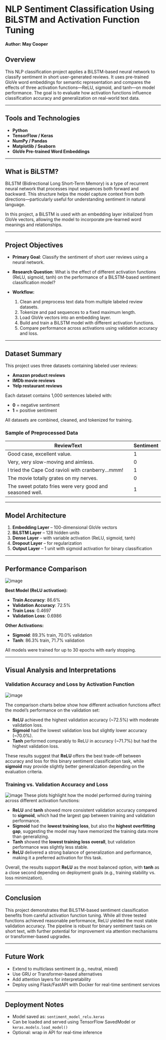 # NLP Sentiment Classification Using BiLSTM and Activation Function Tuning

**Author: May Cooper**

## Overview

This NLP classification project applies a BiLSTM-based neural network to classify sentiment in short user-generated reviews. It uses pre-trained GloVe word embeddings for semantic representation and compares the effects of three activation functions—ReLU, sigmoid, and tanh—on model performance. The goal is to evaluate how activation functions influence classification accuracy and generalization on real-world text data.

---

## Tools and Technologies

* **Python**
* **TensorFlow / Keras**
* **NumPy / Pandas**
* **Matplotlib / Seaborn**
* **GloVe Pre-trained Word Embeddings**

---

## What is BiLSTM?

BiLSTM (Bidirectional Long Short-Term Memory) is a type of recurrent neural network that processes input sequences both forward and backward. This structure helps the model capture context from both directions—particularly useful for understanding sentiment in natural language.

In this project, a BiLSTM is used with an embedding layer initialized from GloVe vectors, allowing the model to incorporate pre-learned word meanings and relationships.

---

## Project Objectives

* **Primary Goal**: Classify the sentiment of short user reviews using a neural network.
* **Research Question**: What is the effect of different activation functions (ReLU, sigmoid, tanh) on the performance of a BiLSTM-based sentiment classification model?
* **Workflow:**

  1. Clean and preprocess text data from multiple labeled review datasets.
  2. Tokenize and pad sequences to a fixed maximum length.
  3. Load GloVe vectors into an embedding layer.
  4. Build and train a BiLSTM model with different activation functions.
  5. Compare performance across activations using validation accuracy and loss.

---

## Dataset Summary

This project uses three datasets containing labeled user reviews:

* **Amazon product reviews**
* **IMDb movie reviews**
* **Yelp restaurant reviews**

Each dataset contains 1,000 sentences labeled with:

* **0** = negative sentiment
* **1** = positive sentiment

All datasets are combined, cleaned, and tokenized for training.

### Sample of Preprocessed Data

| ReviewText                                               | Sentiment |
| -------------------------------------------------------- | --------- |
| Good case, excellent value.                              | 1         |
| Very, very slow-moving and aimless.                      | 0         |
| I tried the Cape Cod ravioli with cranberry...mmm!       | 1         |
| The movie totally grates on my nerves.                   | 0         |
| The sweet potato fries were very good and seasoned well. | 1         |

---

## Model Architecture

1. **Embedding Layer** – 100-dimensional GloVe vectors
2. **BiLSTM Layer** – 128 hidden units
3. **Dense Layer** – with variable activation (ReLU, sigmoid, tanh)
4. **Dropout Layer** – for regularization
5. **Output Layer** – 1 unit with sigmoid activation for binary classification

---

## Performance Comparison

![image](https://github.com/user-attachments/assets/80408962-c622-4fd7-89a0-36d3a40c499e)

**Best Model (ReLU activation):**

* **Train Accuracy**: 86.6%
* **Validation Accuracy**: 72.5%
* **Train Loss**: 0.4697
* **Validation Loss**: 0.6986

**Other Activations:**

* **Sigmoid**: 89.3% train, 70.0% validation
* **Tanh**: 86.3% train, 71.7% validation

All models were trained for up to 30 epochs with early stopping.

---

## Visual Analysis and Interpretations

### Validation Accuracy and Loss by Activation Function
![image](https://github.com/user-attachments/assets/06de689c-2a93-4b67-bb6f-676d3ecb1461)

The comparison charts below show how different activation functions affect the model’s performance on the validation set:

- **ReLU** achieved the highest validation accuracy (~72.5%) with moderate validation loss.
- **Sigmoid** had the lowest validation loss but slightly lower accuracy (~70.0%).
- **Tanh** performed comparably to ReLU in accuracy (~71.7%) but had the highest validation loss.

These results suggest that **ReLU** offers the best trade-off between accuracy and loss for this binary sentiment classification task, while **sigmoid** may provide slightly better generalization depending on the evaluation criteria.

### Training vs. Validation Accuracy and Loss
![image](https://github.com/user-attachments/assets/16e9b037-2a8c-453c-bae9-3d5c01bc3f04)
These plots highlight how the model performed during training across different activation functions:

- **ReLU** and **tanh** showed more consistent validation accuracy compared to **sigmoid**, which had the largest gap between training and validation performance.
- **Sigmoid** had the **lowest training loss**, but also the **highest overfitting gap**, suggesting the model may have memorized the training data more than generalizing.
- **Tanh** showed the **lowest training loss overall**, but validation performance was slightly less stable.
- **ReLU** delivered a strong balance of generalization and performance, making it a preferred activation for this task.

Overall, the results support **ReLU** as the most balanced option, with **tanh** as a close second depending on deployment goals (e.g., training stability vs. loss minimization).

---

## Conclusion

This project demonstrates that BiLSTM-based sentiment classification benefits from careful activation function tuning. While all three tested functions achieved reasonable performance, ReLU yielded the most stable validation accuracy. The pipeline is robust for binary sentiment tasks on short text, with further potential for improvement via attention mechanisms or transformer-based upgrades.

---

## Future Work

* Extend to multiclass sentiment (e.g., neutral, mixed)
* Use GRU or Transformer-based alternatives
* Add attention layers for interpretability
* Deploy using Flask/FastAPI with Docker for real-time sentiment services

---

## Deployment Notes

* Model saved as: `sentiment_model_relu.keras`
* Can be loaded and served using TensorFlow SavedModel or `keras.models.load_model()`
* Optional: wrap in API for real-time inference
